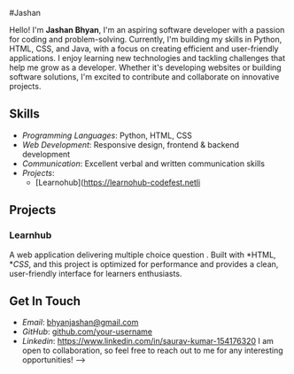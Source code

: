 #Jashan 

Hello! I'm **Jashan Bhyan**,  I'm an aspiring software developer with a passion for coding and problem-solving. Currently, I'm building my skills in Python, HTML, CSS, and Java, with a focus on creating efficient and user-friendly applications. I enjoy learning new technologies and tackling challenges that help me grow as a developer. Whether it's developing websites or building software solutions, I'm excited to contribute and collaborate on innovative projects.

## Skills

- *Programming Languages*: Python, HTML, CSS
- *Web Development*: Responsive design, frontend & backend development
- *Communication*: Excellent verbal and written communication skills
- *Projects*: 
  - [Learnohub](https://learnohub-codefest.netli
## Projects

### Learnhub
A web application delivering multiple choice question . Built with *HTML, **CSS*, and  this project is optimized for performance and provides a clean, user-friendly interface for learners enthusiasts.

## Get In Touch

- *Email*: bhyanjashan@gmail.com
- *GitHub*: [github.com/your-username](https://github.com/your-username)
- *Linkedin*: https://www.linkedin.com/in/saurav-kumar-154176320
I am open to collaboration, so feel free to reach out to me for any interesting opportunities!
-->
